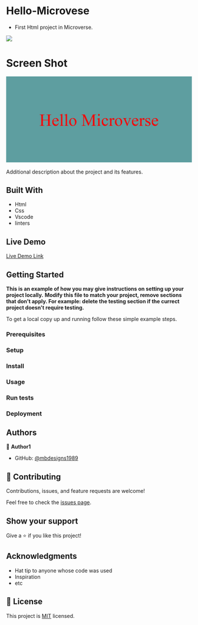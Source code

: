 # Hello-Microvese

- First Html project in Microverse.

![](https://img.shields.io/badge/Microverse-blueviolet)

# Screen Shot

![screenshot](./asstes/download.jpg)

Additional description about the project and its features.

## Built With

- Html
- Css
- Vscode
- linters

## Live Demo

[Live Demo Link](https://raw.githack.com/mbdesigns1989/Hello-World-2/feature-branch/A.html)



## Getting Started

**This is an example of how you may give instructions on setting up your project locally.**
**Modify this file to match your project, remove sections that don't apply. For example: delete the testing section if the currect project doesn't require testing.**


To get a local copy up and running follow these simple example steps.

### Prerequisites

### Setup

### Install

### Usage

### Run tests

### Deployment



## Authors

👤 **Author1**

- GitHub: [@mbdesigns1989](https://github.com/mbdesigns1989)



## 🤝 Contributing

Contributions, issues, and feature requests are welcome!

Feel free to check the [issues page](../../issues/).

## Show your support

Give a ⭐️ if you like this project!

## Acknowledgments

- Hat tip to anyone whose code was used
- Inspiration
- etc

## 📝 License

This project is [MIT](./MIT.md) licensed.